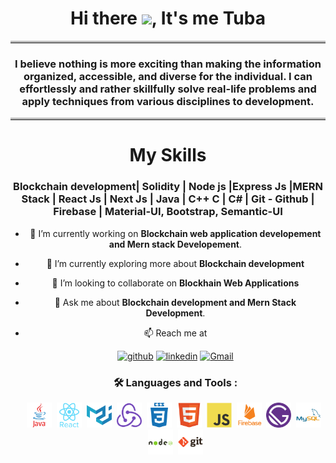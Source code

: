   <div align="center">
<h1 align="center">Hi there  <img src="https://media.giphy.com/media/hvRJCLFzcasrR4ia7z/giphy.gif" width="10px"/>, It's me Tuba</h1>

 
  <hr style=" border-top: 3px solid #bbb">
  <h3 align="center"> I believe nothing is more exciting than making the information organized, accessible, and diverse for the individual. I can effortlessly and rather skillfully solve real-life problems and apply techniques from various disciplines to development. </h3>
<hr style=" border-top: 3px solid #bbb">
<h1 align="center"> My Skills </h1>
<h3 align="center">Blockchain development| Solidity | Node js |Express Js |MERN Stack | React Js | Next Js | Java | C++ C | C# | Git - Github | Firebase | Material-UI, Bootstrap, Semantic-UI
</h3>
 
- 🔭 I’m currently working on  **Blockchain web application developement and Mern stack Developement**. 
- 🌱 I’m currently exploring more about **Blockchain development**
- 👯 I’m looking to collaborate on **Blockhain Web Applications**  
- 💬 Ask me about **Blockchain development and Mern Stack Development**.  
- 📫 Reach me at <div> [<img src="https://img.icons8.com/nolan/64/github.png" alt='github' height='40'>](https://github.com/tuba-theProgrammer) 
[<img src="https://img.icons8.com/nolan/64/linkedin.png" alt='linkedin' height='40'>](https://www.linkedin.com/in/tuba-asif-766449182/)
[<img src="https://img.icons8.com/color-glass/48/000000/gmail.png" alt='Gmail' height='40'>](https://tubaasif.bcsf18@iba-suk.edu.pk/)
  </div>
  
   ### :hammer_and_wrench: Languages and Tools :
    <div>
  <img src="https://github.com/devicons/devicon/blob/master/icons/java/java-original-wordmark.svg" title="Java" alt="Java" width="40" height="40"/>&nbsp;
  <img src="https://github.com/devicons/devicon/blob/master/icons/react/react-original-wordmark.svg" title="React" alt="React" width="40" height="40"/>&nbsp;
  <img src="https://github.com/devicons/devicon/blob/master/icons/materialui/materialui-original.svg" title="Material UI" alt="Material UI" width="40" height="40"/>&nbsp;
  <img src="https://github.com/devicons/devicon/blob/master/icons/redux/redux-original.svg" title="Redux" alt="Redux " width="40" height="40"/>&nbsp;
  <img src="https://github.com/devicons/devicon/blob/master/icons/css3/css3-plain-wordmark.svg"  title="CSS3" alt="CSS" width="40" height="40"/>&nbsp;
  <img src="https://github.com/devicons/devicon/blob/master/icons/html5/html5-original.svg" title="HTML5" alt="HTML" width="40" height="40"/>&nbsp;
  <img src="https://github.com/devicons/devicon/blob/master/icons/javascript/javascript-original.svg" title="JavaScript" alt="JavaScript" width="40" height="40"/>&nbsp;
  <img src="https://github.com/devicons/devicon/blob/master/icons/firebase/firebase-plain-wordmark.svg" title="Firebase" alt="Firebase" width="40" height="40"/>&nbsp;
  <img src="https://github.com/devicons/devicon/blob/master/icons/gatsby/gatsby-original.svg" title="Gatsby"  alt="Gatsby" width="40" height="40"/>&nbsp;
  <img src="https://github.com/devicons/devicon/blob/master/icons/mysql/mysql-original-wordmark.svg" title="MySQL"  alt="MySQL" width="40" height="40"/>&nbsp;
  <img src="https://github.com/devicons/devicon/blob/master/icons/nodejs/nodejs-original-wordmark.svg" title="NodeJS" alt="NodeJS" width="40" height="40"/>&nbsp;
  <img src="https://github.com/devicons/devicon/blob/master/icons/git/git-original-wordmark.svg" title="Git" **alt="Git" width="40" height="40"/>
</div>

<!--
**tuba-theProgrammer/tuba-theProgrammer** is a ✨ _special_ ✨ repository because its `README.md` (this file) appears on your GitHub profile.

Here are some ideas to get you started:

- 🔭 I’m currently working on ...
- 🌱 I’m currently learning Blockchain 
- 👯 I’m looking to collaborate on ...
- 🤔 I’m looking for help with ...
- 💬 Ask me about ...
- 📫 How to reach me: ...
- 😄 Pronouns: ...
- ⚡ Fun fact: ...
-->
